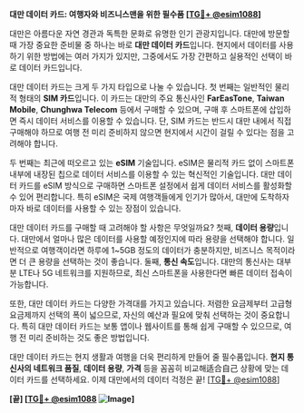**대만 데이터 카드: 여행자와 비즈니스맨을 위한 필수품 [[TG💪+ @esim1088](https://t.me/s/esim1088)]**

대만은 아름다운 자연 경관과 독특한 문화로 유명한 인기 관광지입니다. 대만에 방문할 때 가장 중요한 준비물 중 하나는 바로 **대만 데이터 카드**입니다. 현지에서 데이터를 사용하기 위한 방법에는 여러 가지가 있지만, 그중에서도 가장 간편하고 실용적인 선택이 바로 데이터 카드입니다.

대만 데이터 카드는 크게 두 가지 타입으로 나눌 수 있습니다. 첫 번째는 일반적인 물리적 형태의 **SIM 카드**입니다. 이 카드는 대만의 주요 통신사인 **FarEasTone**, **Taiwan Mobile**, **Chunghwa Telecom** 등에서 구매할 수 있으며, 구매 후 스마트폰에 삽입하면 즉시 데이터 서비스를 이용할 수 있습니다. 단, SIM 카드는 반드시 대만 내에서 직접 구매해야 하므로 여행 전 미리 준비하지 않으면 현지에서 시간이 걸릴 수 있다는 점을 고려해야 합니다.

두 번째는 최근에 떠오르고 있는 **eSIM** 기술입니다. eSIM은 물리적 카드 없이 스마트폰 내부에 내장된 칩으로 데이터 서비스를 이용할 수 있는 혁신적인 기술입니다. 대만 데이터 카드를 eSIM 방식으로 구매하면 스마트폰 설정에서 쉽게 데이터 서비스를 활성화할 수 있어 편리합니다. 특히 eSIM은 국제 여행객들에게 인기가 많아서, 대만에 도착하자마자 바로 데이터를 사용할 수 있는 장점이 있습니다.

대만 데이터 카드를 구매할 때 고려해야 할 사항은 무엇일까요? 첫째, **데이터 용량**입니다. 대만에서 얼마나 많은 데이터를 사용할 예정인지에 따라 용량을 선택해야 합니다. 일반적으로 여행객이라면 하루에 1~5GB 정도의 데이터가 충분하지만, 비즈니스 목적이라면 더 큰 용량을 선택하는 것이 좋습니다. 둘째, **통신 속도**입니다. 대만의 통신사는 대부분 LTE나 5G 네트워크를 지원하므로, 최신 스마트폰을 사용한다면 빠른 데이터 접속이 가능합니다.

또한, 대만 데이터 카드는 다양한 가격대를 가지고 있습니다. 저렴한 요금제부터 고급형 요금제까지 선택의 폭이 넓으므로, 자신의 예산과 필요에 맞춰 선택하는 것이 중요합니다. 특히 대만 데이터 카드는 보통 앱이나 웹사이트를 통해 쉽게 구매할 수 있으므로, 여행 전 미리 준비하는 것도 좋은 방법입니다.

대만 데이터 카드는 현지 생활과 여행을 더욱 편리하게 만들어 줄 필수품입니다. **현지 통신사의 네트워크 품질**, **데이터 용량**, **가격** 등을 꼼꼼히 비교해适合自己 상황에 맞는 데이터 카드를 선택하세요. 이제 대만에서의 데이터 걱정은 끝! [[TG💪+ @esim1088](https://t.me/s/esim1088)]

**[끝] [[TG💪+ @esim1088](https://t.me/s/esim1088) ![Image](https://i.postimg.cc/Y0z9fWf4/image.png)]**